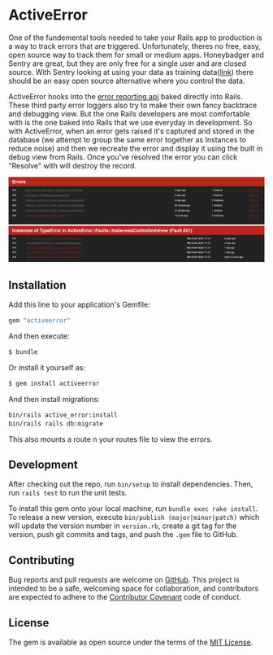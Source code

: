 # ActiveError

One of the fundemental tools needed to take your Rails app to production is a
way to track errors that are triggered. Unfortunately, theres no free, easy,
open source way to track them for small or medium apps. Honeybadger and Sentry are great,
but they are only free for a single user and are closed source. With Sentry
looking at using your data as training
data([link](https://blog.sentry.io/ai-privacy-and-terms-of-service-updates/?original_referrer=https%3A%2F%2Fsentry.io%2F))
there should be an easy open source alternative where you control the data.

ActiveError hooks into the [error reporting
api](https://guides.rubyonrails.org/error_reporting.html) baked directly into
Rails. These third party error loggers also try to make their own fancy
backtrace and debugging view. But the one Rails developers are most comfortable
with is the one baked into Rails that we use everyday in development. So with
ActiveError, when an error gets raised it's captured and stored in the
database (we attempt to group the same error together as Instances to reduce
noise) and then we recreate the error and display it using the built in debug
view from Rails. Once you've resolved the error you can click "Resolve" with
will destroy the record.

![screenshot 1](https://github.com/npezza93/active_error/blob/main/.github/screenshot1.png)
![screenshot 2](https://github.com/npezza93/active_error/blob/main/.github/screenshot2.png)

## Installation
Add this line to your application's Gemfile:

```ruby
gem "activeerror"
```

And then execute:
```bash
$ bundle
```

Or install it yourself as:
```bash
$ gem install activeerror
```

And then install migrations:
```bash
bin/rails active_error:install
bin/rails rails db:migrate
```

This also mounts a route n your routes file to view the errors.

## Development

After checking out the repo, run `bin/setup` to install dependencies. Then, run
`rails test` to run the unit tests.

To install this gem onto your local machine, run `bundle exec rake install`. To
release a new version, execute `bin/publish (major|minor|patch)` which will
update the version number in `version.rb`, create a git tag for the version,
push git commits and tags, and push the `.gem` file to GitHub.

## Contributing

Bug reports and pull requests are welcome on
[GitHub](https://github.com/npezza93/active_error). This project is intended to
be a safe, welcoming space for collaboration, and contributors are expected to
adhere to the [Contributor Covenant](http://contributor-covenant.org) code of
conduct.

## License

The gem is available as open source under the terms of the
[MIT License](https://opensource.org/licenses/MIT).
